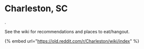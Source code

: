 # Charleston, SC

.

See the wiki for recommendations and places to eat/hangout.

{% embed url="https://old.reddit.com/r/Charleston/wiki/index" %}

